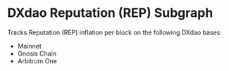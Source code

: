 # DXdao Reputation (REP) Subgraph

Tracks Reputation (REP) inflation per block on the following DXdao bases:

- Mainnet
- Gnosis Chain
- Arbitrum One

